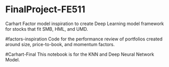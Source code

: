 # FinalProject-FE511
Carhart Factor model inspiration to create Deep Learning model framework for stocks that fit SMB, HML, and UMD. 

#factors-inspiration 
Code for the performance review of portfolios created around size, price-to-book, and momentum factors.

#Carhart-Final
This notebook is for the KNN and Deep Neural Network Model.
